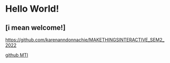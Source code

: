 # Hello World!
## [i mean welcome!]
https://github.com/karenanndonnachie/MAKETHINGSINTERACTIVE_SEM2_2022 

[github MTI](https://github.com/karenanndonnachie/MAKETHINGSINTERACTIVE_SEM2_2022)

